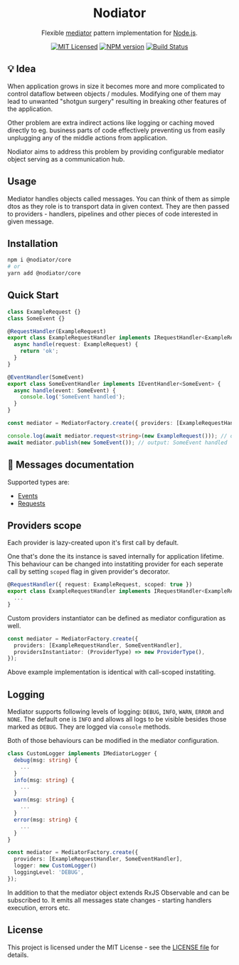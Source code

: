 <h1 align="center">Nodiator</h1>

<div align="center">

Flexible [mediator](https://refactoring.guru/design-patterns/mediator) pattern implementation for [Node.js](https://nodejs.org).

[![MIT Licensed](https://img.shields.io/badge/License-MIT-brightgreen)](/LICENSE)
[![NPM version](https://img.shields.io/npm/v/@nodiator/core.svg)](https://www.npmjs.com/package/@nodiator/core)
[![Build Status](https://github.com/Matii96/nodiator/workflows/tests/badge.svg?branch=main)](https://github.com/Matii96/nodiator/actions?workflow=tests)

</div>

## 💡 Idea

When application grows in size it becomes more and more complicated to control dataflow between objects / modules. Modifying one of them may lead to unwanted "shotgun surgery" resulting in breaking other features of the application.

Other problem are extra indirect actions like logging or caching moved directly to eg. business parts of code effectively preventing us from easily unplugging any of the middle actions from application.

Nodiator aims to address this problem by providing configurable mediator object serving as a communication hub.

## Usage

Mediator handles objects called messages. You can think of them as simple dtos as they role is to transport data in given context. They are then passed to providers - handlers, pipelines and other pieces of code interested in given message.

## Installation

```bash
npm i @nodiator/core
# or
yarn add @nodiator/core
```

## Quick Start

```ts
class ExampleRequest {}
class SomeEvent {}

@RequestHandler(ExampleRequest)
export class ExampleRequestHandler implements IRequestHandler<ExampleRequest, string> {
  async handle(request: ExampleRequest) {
    return 'ok';
  }
}

@EventHandler(SomeEvent)
export class SomeEventHandler implements IEventHandler<SomeEvent> {
  async handle(event: SomeEvent) {
    console.log('SomeEvent handled');
  }
}

const mediator = MediatorFactory.create({ providers: [ExampleRequestHandler, SomeEventHandler] });

console.log(await mediator.request<string>(new ExampleRequest())); // output: ok
await mediator.publish(new SomeEvent()); // output: SomeEvent handled
```

## 📖 Messages documentation

Supported types are:

- [Events](https://github.com/Matii96/nodiator/tree/main/packages/core/docs/events.md)
- [Requests](https://github.com/Matii96/nodiator/tree/main/packages/core/docs/requests.md)

## Providers scope

Each provider is lazy-created upon it's first call by default.

One that's done the its instance is saved internally for application lifetime. This behaviour can be changed into instatiting provider for each seperate call by setting `scoped` flag in given provider's decorator.

```ts
@RequestHandler({ request: ExampleRequest, scoped: true })
export class ExampleRequestHandler implements IRequestHandler<ExampleRequest, string> {
  ...
}
```

Custom providers instantiator can be defined as mediator configuration as well.

```ts
const mediator = MediatorFactory.create({
  providers: [ExampleRequestHandler, SomeEventHandler],
  providersInstantiator: (ProviderType) => new ProviderType(),
});
```

Above example implementation is identical with call-scoped instatiting.

## Logging

Mediator supports following levels of logging: `DEBUG`, `INFO`, `WARN`, `ERROR` and `NONE`. The default one is `INFO` and allows all logs to be visible besides those marked as `DEBUG`. They are logged via `console` methods.

Both of those behaviours can be modified in the mediator configuration.

```ts
class CustomLogger implements IMediatorLogger {
  debug(msg: string) {
    ...
  }
  info(msg: string) {
    ...
  }
  warn(msg: string) {
    ...
  }
  error(msg: string) {
    ...
  }
}

const mediator = MediatorFactory.create({
  providers: [ExampleRequestHandler, SomeEventHandler],
  logger: new CustomLogger()
  loggingLevel: 'DEBUG',
});
```

In addition to that the mediator object extends RxJS Observable and can be subscribed to. It emits all messages state changes - starting handlers execution, errors etc.

## License

This project is licensed under the MIT License - see the [LICENSE file](https://github.com/Matii96/nodiator/LICENSE) for details.
